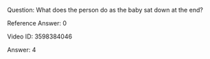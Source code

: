 Question: What does the person do as the baby sat down at the end?

Reference Answer: 0

Video ID: 3598384046

Answer: 4

